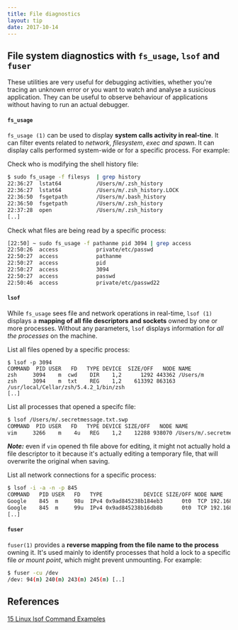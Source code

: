 ```yaml
---
title: File diagnostics
layout: tip
date: 2017-10-14
---
```


## File system diagnostics with ```fs_usage```, ```lsof``` and ```fuser```

These utilities are very useful for debugging activities, whether you're tracing an unknown error or you want to watch and analyse a susicious application. They can be useful to observe behaviour of applications  without having to run an actual debugger.

#### ```fs_usage```

```fs_usage (1)``` can be used to display **system calls activity in real-tine**. It can filter events related to _network_, _filesystem_, _exec and spawn_. It can display calls performed system-wide or for a specific process. For example:

Check who is modifying the shell history file:

```bash
$ sudo fs_usage -f filesys  | grep history
22:36:27  lstat64           /Users/m/.zsh_history                           0.000022   fseventsd
22:36:27  lstat64           /Users/m/.zsh_history.LOCK                      0.000023   fseventsd
22:36:50  fsgetpath         /Users/m/.bash_history                          0.000004   Finder
22:36:50  fsgetpath         /Users/m/.zsh_history                           0.000003   Finder
22:37:28  open              /Users/m/.zsh_history                           0.000005   cat
[..]
```

Check what files are being read by a specific process:

```bash
[22:50] ~ sudo fs_usage -f pathanme pid 3094 | grep access
22:50:26  access            private/etc/passwd                              0.000005   zsh
22:50:27  access            pathanme                                        0.000002   zsh
22:50:27  access            pid                                             0.000002   zsh
22:50:27  access            3094                                            0.000002   zsh
22:50:27  access            passwd                                          0.000002   zsh
22:50:46  access            private/etc/passwd22                            0.000004   zsh
```

#### ```lsof```

While ```fs_usage``` sees file and network operations in real-time, ```lsof (1)``` displays a **mapping of all file descriptors and sockets** owned by one or more processes. Without any parameters, ```lsof``` displays information for _all the processes_ on the machine.

List all files opened by a specific process:
```
$ lsof -p 3094
COMMAND  PID USER   FD   TYPE DEVICE  SIZE/OFF   NODE NAME
zsh     3094    m  cwd    DIR    1,2      1292 443362 /Users/m
zsh     3094    m  txt    REG    1,2    613392 863163 /usr/local/Cellar/zsh/5.4.2_1/bin/zsh
[..]
```

List all processes that opened a specifc file:

```bash
$ lsof /Users/m/.secretmessage.txt.swp
COMMAND  PID USER   FD   TYPE DEVICE SIZE/OFF   NODE NAME
vim     3266    m    4u   REG    1,2    12288 938070 /Users/m/.secretmessage.txt.swp
```

*__Note:__* even if ```vim``` opened th file above for editing, it might not actually hold a file descriptor to it because it's actually editing a temporary file, that will overwrite the original when saving.

List all network connections for a specific process:
```bash
$ lsof -i -a -n -p 845
COMMAND   PID USER   FD   TYPE             DEVICE SIZE/OFF NODE NAME
Google    845  m     98u  IPv4 0x9ad845238b184eb3      0t0  TCP 192.168.0.6:60228->54.88.217.173:https (ESTABLISHED)
Google    845  m     99u  IPv4 0x9ad845238b16db8b      0t0  TCP 192.168.0.6:59854->74.125.71.188:5228 (ESTABLISHED)
[..]
```


#### ```fuser```

```fuser(1)``` provides a **reverse mapping from the file name to the process** owning it. It's used mainly to identify processes that hold a lock to a specific file _or mount point_, which might prevent unmounting. For example:

```bash
$ fuser -cu /dev
/dev: 94(m) 240(m) 243(m) 245(m) [..]
```

## References
[15 Linux lsof Command Examples](https://www.thegeekstuff.com/2012/08/lsof-command-examples/)
